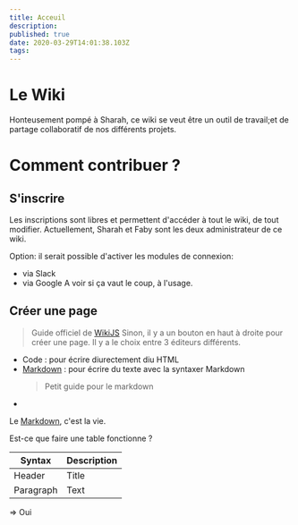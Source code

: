 ```yaml
---
title: Acceuil
description: 
published: true
date: 2020-03-29T14:01:38.103Z
tags: 
---
```


# Le Wiki

Honteusement pompé à Sharah, ce wiki se veut être un outil de travail;et de partage collaboratif de nos différents projets.

# Comment contribuer ?

## S'inscrire
Les inscriptions sont libres et permettent d'accéder à tout le wiki, de tout modifier.
Actuellement, Sharah et Faby sont les deux administrateur de ce wiki.

Option: il serait possible d'activer les modules de connexion:
* via Slack
* via Google
A voir si ça vaut le coup, à l'usage.

## Créer une page 
> Guide officiel de [WikiJS](https://docs.requarks.io/guide/intro)
Sinon, il y a un bouton en haut à droite pour créer une page.
Il y a le choix entre 3 éditeurs différents.
 - Code : pour écrire diurectement diu HTML
 - [Markdown](https://fr.wikipedia.org/wiki/Markdown) : pour écrire du texte avec la syntaxer Markdown
   > Petit guide pour le markdown
 - 

Le [Markdown](https://fr.wikipedia.org/wiki/Markdown), c'est la vie.

Est-ce que faire une table fonctionne ?

| Syntax | Description |
| ----------- | ----------- |
| Header | Title |
| Paragraph | Text |

=> Oui
